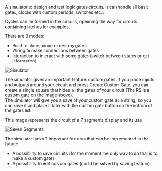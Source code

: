 A simulator to design and test logic gates circuits. It can handle all basic gates, clocks with custom periods, switches etc...  

Cycles can be formed in the circuits, openning the way for circuits containing latches for examples.  

There are 3 modes:  
- Build to place, move or destroy gates  
- Wiring to make connections between gates  
- Interaction to interact with some gates (switch between states or get information)

![Simulator](https://i.imgur.com/azMWKRQ.jpg)

The simulator gives an important feature: custom gates. If you place inputs and outputs around your circuit and press Create Custom Gate, you can create a single square that hides all the gates of your circuit (The RS is a custom gate on the image above).  
The simulator will give you a save of your custom gate as a string, so you can save it and place it later with the custom gate button on the bottom of the gates list.

This image represents the circuit of a 7 segments display and its use

![Seven Segments](https://i.imgur.com/nR4tC1C.png)

The simulator lacks 2 important features that can be implemented in the future:
- A possibility to save circuits (for the moment the only way to do that is to make a custom gate)
- A possibility to edit custom gates (could be solved by saving feature).
